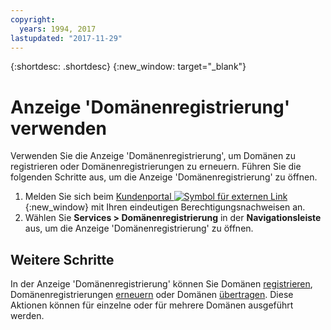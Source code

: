 ```yaml
---
copyright:
  years: 1994, 2017
lastupdated: "2017-11-29"
---
```


{:shortdesc: .shortdesc}
{:new_window: target="_blank"}

# Anzeige 'Domänenregistrierung' verwenden

Verwenden Sie die Anzeige 'Domänenregistrierung', um Domänen zu registrieren oder Domänenregistrierungen zu erneuern. Führen Sie die folgenden Schritte aus, um die Anzeige 'Domänenregistrierung' zu öffnen.

1. Melden Sie sich beim [Kundenportal ![Symbol für externen Link](../../icons/launch-glyph.svg "Symbol für externen Link")](https://control.softlayer.com/){:new_window} mit Ihren eindeutigen Berechtigungsnachweisen an.
2. Wählen Sie **Services > Domänenregistrierung** in der **Navigationsleiste** aus, um die Anzeige 'Domänenregistrierung' zu öffnen.

## Weitere Schritte

In der Anzeige 'Domänenregistrierung' können Sie Domänen [registrieren](register-new-domain.html), Domänenregistrierungen [erneuern](renew-existing-domain.html) oder Domänen [übertragen](transfer-existing-domain.html). Diese Aktionen können für einzelne oder für mehrere Domänen ausgeführt werden.
